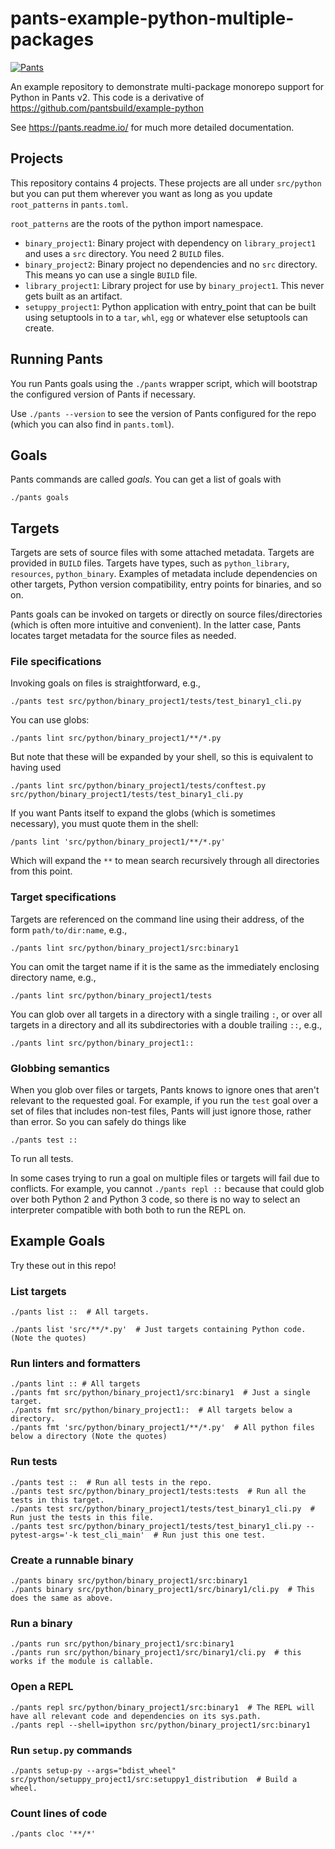 # pants-example-python-multiple-packages
[![Pants](https://github.com/timhughes/pants-example-python-multiple-packages/workflows/Pants/badge.svg)](https://github.com/timhughes/pants-example-python-multiple-packages/actions?query=workflow%3APants)

An example repository to demonstrate multi-package monorepo support for Python in Pants v2.
This code is a derivative of https://github.com/pantsbuild/example-python 

See https://pants.readme.io/ for much more detailed documentation.

## Projects

This repository contains 4 projects. These projects are all under `src/python` but you can put them wherever you want 
as long as you update `root_patterns` in `pants.toml`.

`root_patterns` are the roots of the python import namespace.

- `binary_project1`: Binary project with dependency on `library_project1` and uses a `src` directory. You need 2 `BUILD`
  files.
- `binary_project2`: Binary project no dependencies and no `src` directory. This means yo can use a single `BUILD` file.
- `library_project1`: Library project for use by `binary_project1`. This never gets built as an artifact.
- `setuppy_project1`: Python application with entry_point that can be built using setuptools in to a `tar`, `whl`, `egg`
  or whatever else setuptools can create.


## Running Pants

You run Pants goals using the `./pants` wrapper script, which will bootstrap the
configured version of Pants if necessary.

Use `./pants --version` to see the version of Pants configured for the repo (which you can also find
in `pants.toml`).

## Goals

Pants commands are called _goals_. You can get a list of goals with

```
./pants goals
```

## Targets

Targets are sets of source files with some attached metadata. Targets are provided in `BUILD` files.
Targets have types, such as `python_library`, `resources`, `python_binary`. Examples of metadata include
dependencies on other targets, Python version compatibility, entry points for binaries, and so on.

Pants goals can be invoked on targets or directly on source files/directories (which is often more intuitive and convenient).
In the latter case, Pants locates target metadata for the source files as needed.

### File specifications

Invoking goals on files is straightforward, e.g.,

```
./pants test src/python/binary_project1/tests/test_binary1_cli.py
```

You can use globs:

```
./pants lint src/python/binary_project1/**/*.py
```

But note that these will be expanded by your shell, so this is equivalent to having used

```
./pants lint src/python/binary_project1/tests/conftest.py src/python/binary_project1/tests/test_binary1_cli.py
```

If you want Pants itself to expand the globs (which is sometimes necessary), you must quote them in the shell:

```
/pants lint 'src/python/binary_project1/**/*.py'
```

Which will expand the `**` to mean search recursively through all directories from this point.  

### Target specifications

Targets are referenced on the command line using their address, of the form `path/to/dir:name`, e.g.,

```
./pants lint src/python/binary_project1/src:binary1
```

You can omit the target name if it is the same as the immediately enclosing directory name, e.g.,

```
./pants lint src/python/binary_project1/tests
```

You can glob over all targets in a directory with a single trailing `:`, or over all targets in a directory
and all its subdirectories with a double trailing `::`, e.g.,

```
./pants lint src/python/binary_project1::
```

### Globbing semantics

When you glob over files or targets, Pants knows to ignore ones that aren't relevant to the requested goal.
For example, if you run the `test` goal over a set of files that includes non-test files, Pants will just ignore
those, rather than error. So you can safely do things like

```
./pants test ::
```

To run all tests.

In some cases trying to run a goal on multiple files or targets will fail due to conflicts. For example, you cannot
`./pants repl ::` because that could glob over both Python 2 and Python 3 code, so there is
no way to select an interpreter compatible with both both to run the REPL on.


## Example Goals

Try these out in this repo!

### List targets

```
./pants list ::  # All targets.

./pants list 'src/**/*.py'  # Just targets containing Python code. (Note the quotes)
```

### Run linters and formatters

```
./pants lint :: # All targets
./pants fmt src/python/binary_project1/src:binary1  # Just a single target.
./pants fmt src/python/binary_project1::  # All targets below a directory.
./pants fmt 'src/python/binary_project1/**/*.py'  # All python files below a directory (Note the quotes)
```

### Run tests

```
./pants test ::  # Run all tests in the repo.
./pants test src/python/binary_project1/tests:tests  # Run all the tests in this target.
./pants test src/python/binary_project1/tests/test_binary1_cli.py  # Run just the tests in this file.
./pants test src/python/binary_project1/tests/test_binary1_cli.py --pytest-args='-k test_cli_main'  # Run just this one test.
```

### Create a runnable binary

```
./pants binary src/python/binary_project1/src:binary1
./pants binary src/python/binary_project1/src/binary1/cli.py  # This does the same as above.
```

### Run a binary

```
./pants run src/python/binary_project1/src:binary1
./pants run src/python/binary_project1/src/binary1/cli.py  # this works if the module is callable.
```

### Open a REPL

```
./pants repl src/python/binary_project1/src:binary1  # The REPL will have all relevant code and dependencies on its sys.path.
./pants repl --shell=ipython src/python/binary_project1/src:binary1
```

### Run `setup.py` commands

```
./pants setup-py --args="bdist_wheel" src/python/setuppy_project1/src:setuppy1_distribution  # Build a wheel.
```


### Count lines of code

```
./pants cloc '**/*'
```
